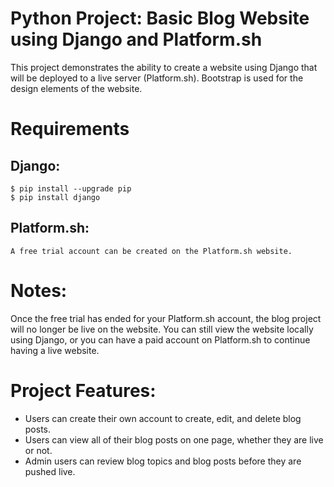 # Python Project: Basic Blog Website using Django and Platform.sh
This project demonstrates the ability to create a website using Django
that will be deployed to a live server (Platform.sh). Bootstrap is used for the
design elements of the website.

# Requirements
## Django:
```
$ pip install --upgrade pip
$ pip install django
```

## Platform.sh:
```
A free trial account can be created on the Platform.sh website.
```

# Notes:
Once the free trial has ended for your Platform.sh account, the blog project will
no longer be live on the website. You can still view the website locally using Django,
or you can have a paid account on Platform.sh to continue having a live website.

# Project Features:
- Users can create their own account to create, edit, and delete blog posts.
- Users can view all of their blog posts on one page, whether they are live or not.
- Admin users can review blog topics and blog posts before they are pushed live.